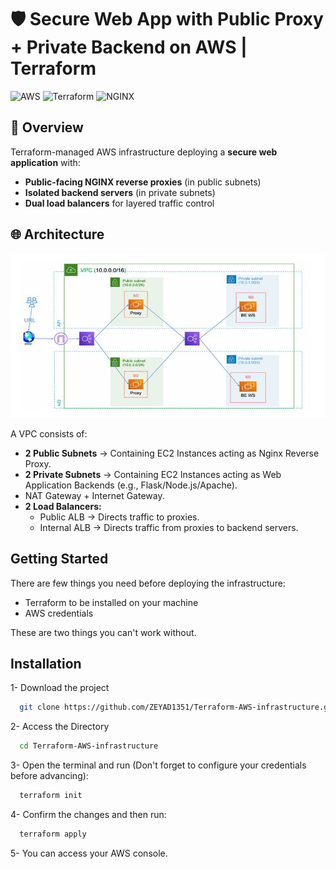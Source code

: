 # 🛡️ Secure Web App with Public Proxy + Private Backend on AWS | Terraform

![AWS](https://img.shields.io/badge/AWS-%23FF9900.svg?style=for-the-badge&logo=amazon-aws&logoColor=white)
![Terraform](https://img.shields.io/badge/terraform-%235835CC.svg?style=for-the-badge&logo=terraform&logoColor=white)
![NGINX](https://img.shields.io/badge/nginx-%23009639.svg?style=for-the-badge&logo=nginx&logoColor=white)

## 📜 Overview
Terraform-managed AWS infrastructure deploying a **secure web application** with:
- **Public-facing NGINX reverse proxies** (in public subnets)
- **Isolated backend servers** (in private subnets)
- **Dual load balancers** for layered traffic control

## 🌐 Architecture

![Description](Infrastructure.png)

A VPC consists of:

- **2 Public Subnets** → Containing EC2 Instances acting as Nginx Reverse Proxy.
- **2 Private Subnets** → Containing EC2 Instances acting as Web Application Backends (e.g., Flask/Node.js/Apache).
- NAT Gateway + Internet Gateway.
- **2 Load Balancers:**
   - Public ALB → Directs traffic to proxies.
   - Internal ALB → Directs traffic from proxies to backend servers.
 
## Getting Started

There are few things you need before deploying the infrastructure:

- Terraform to be installed on your machine
- AWS credentials

These are two things you can't work without.


## Installation

1- Download the project

```bash
  git clone https://github.com/ZEYAD1351/Terraform-AWS-infrastructure.git
```

2- Access the Directory 
```bash
  cd Terraform-AWS-infrastructure
```

3- Open the terminal and run (Don't forget to configure your credentials before advancing):
```bash
  terraform init
```

4- Confirm the changes and then run:
```bash
  terraform apply
```

5- You can access your AWS console.
